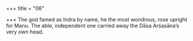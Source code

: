 +++
title = "06"

+++
The god famed as Indra by name, he the most wondrous, rose upright  for Manu.
The able, independent one carried away the Dāsa Arśasāna’s very
own head.